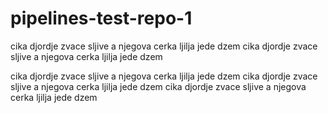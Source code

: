 #  pipelines-test-repo-1
cika djordje zvace sljive a njegova cerka ljilja jede dzem
cika djordje zvace sljive a njegova cerka ljilja jede dzem

cika djordje zvace sljive a njegova cerka ljilja jede dzem
cika djordje zvace sljive a njegova cerka ljilja jede dzem
cika djordje zvace sljive a njegova cerka ljilja jede dzem


